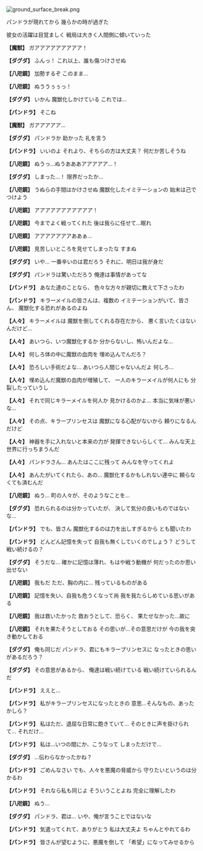 
![ground_surface_break.png](../images/backgrounds/ground_surface_break.png)

パンドラが現れてから
幾らかの時が過ぎた

彼女の活躍は目覚ましく
戦局は大きく人間側に傾いていった

**【魔獣】**
ガアアアアアアアアア！

**【ダグダ】**
ふんっ！
これ以上、誰も傷つけさせぬ

**【八咫鏡】**
加勢するぞ
このまま…

**【八咫鏡】**
ぬううぅぅっ！

**【ダグダ】**
いかん
魔獣化しかけている
これでは…

**【パンドラ】**
そこね

**【魔獣】**
ガアアアアア…

**【ダグダ】**
パンドラか
助かった
礼を言う

**【パンドラ】**
いいのよ
それより、そちらの方は大丈夫？
何だか苦しそうね

**【八咫鏡】**
ぬうっ…ぬうあああアアアアア…！

**【ダグダ】**
しまった…！
限界だったか…

**【八咫鏡】**
うぬらの手間はかけさせぬ
魔獣化したイミテーションの
始末は己でつけよう

**【八咫鏡】**
アアアアアアアアアアア！

**【八咫鏡】**
今までよく戦ってくれた
後は我らに任せて…眠れ

**【八咫鏡】**
アアアアアアアああぁ…

**【八咫鏡】**
見苦しいところを見せてしまったな
すまぬ

**【ダグダ】**
いや…
一番辛いのは君だろう
それに、明日は我が身だ

**【ダグダ】**
パンドラは驚いただろう
俺達は事情があってな

**【パンドラ】**
あなた達のことなら、
色々な方々が親切に教えて下さったわ

**【パンドラ】**
キラーメイルの皆さんは、複数の
イミテーションがいて、皆さん、
魔獣化する恐れがあるのよね

**【人々】**
キラーメイルは
魔獣を倒してくれる存在だから、
悪く言いたくはないんだけど…

**【人々】**
あいつら、いつ魔獣化するか
分からないし、怖いんだよな…

**【人々】**
何しろ体の中に魔獣の血肉を
埋め込んでんだろ？

**【人々】**
恐ろしい手術だよな…
あいつら人間じゃないんだよ
何しろ…

**【人々】**
埋め込んだ魔獣の血肉が増殖して、
一人のキラーメイルが何人にも
分裂したっていうし

**【人々】**
それで同じキラーメイルを何人か
見かけるのかよ…
本当に気味が悪いな…

**【人々】**
その点、キラープリンセスは
魔獣になる心配がないから
頼りになるんだけど

**【人々】**
神器を手に入れないと本来の力が
発揮できないらしくて…
みんな天上世界に行っちまうんだ

**【人々】**
パンドラさん…
あんたはここに残って
みんなを守ってくれよ

**【人々】**
あんたがいてくれたら、あの…
魔獣化するかもしれない連中に
頼らなくても済むんだ

**【八咫鏡】**
ぬう…
町の人々が、そのようなことを…

**【ダグダ】**
恐れられるのは分かっていたが、
決して気分の良いものではないな…

**【パンドラ】**
でも、皆さん
魔獣化するのは力を出しすぎるから
とも聞いたわ

**【パンドラ】**
どんどん記憶を失って
自我も無くしていくのでしょう？
どうして戦い続けるの？

**【ダグダ】**
そうだな…
確かに記憶は薄れ、もはや戦う動機が
何だったのか思い出せない

**【八咫鏡】**
我もだ
ただ、胸の内に…
残っているものがある

**【八咫鏡】**
記憶を失い、自我も危うくなって尚
我を我たらしめている思いがある

**【八咫鏡】**
我は救いたかった
救おうとして、恐らく、
果たせなかった…故に

**【八咫鏡】**
それを果たそうとしておる
その思いが…その意思だけが
今の我を突き動かしておる

**【ダグダ】**
俺も同じだ
パンドラ、君にもキラープリンセスに
なったときの思いがあるだろう？

**【ダグダ】**
その意思があるから、
俺達は戦い続けている
戦い続けていられるんだ

**【パンドラ】**
ええと…

**【パンドラ】**
私がキラープリンセスになったときの
意思…そんなもの、あったかしら？

**【パンドラ】**
私はただ、退屈な日常に飽きていて…
そのときに声を掛けられて…
それだけ…

**【パンドラ】**
私は…いつの間にか、こうなって
しまっただけで…

**【ダグダ】**
…伝わらなかったかね？

**【パンドラ】**
ごめんなさい
でも、人々を悪魔の脅威から
守りたいというのは分かるわ

**【パンドラ】**
それなら私も同じよ
そういうことよね
完全に理解したわ

**【八咫鏡】**
ぬう…

**【ダグダ】**
パンドラ、君は…
いや、俺が言うことではないな

**【パンドラ】**
気遣ってくれて、ありがとう
私は大丈夫よ
ちゃんとやれてるわ

**【パンドラ】**
皆さんが望むように、悪魔を倒して
「希望」になってみせるから
